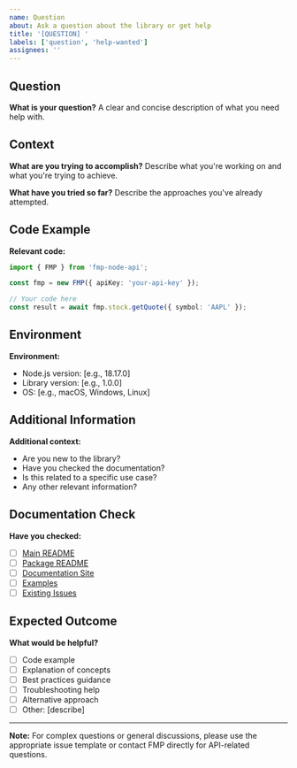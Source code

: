 ```yaml
---
name: Question
about: Ask a question about the library or get help
title: '[QUESTION] '
labels: ['question', 'help-wanted']
assignees: ''
---
```


## Question

**What is your question?**
A clear and concise description of what you need help with.

## Context

**What are you trying to accomplish?**
Describe what you're working on and what you're trying to achieve.

**What have you tried so far?**
Describe the approaches you've already attempted.

## Code Example

**Relevant code:**

```typescript
import { FMP } from 'fmp-node-api';

const fmp = new FMP({ apiKey: 'your-api-key' });

// Your code here
const result = await fmp.stock.getQuote({ symbol: 'AAPL' });
```

## Environment

**Environment:**

- Node.js version: [e.g., 18.17.0]
- Library version: [e.g., 1.0.0]
- OS: [e.g., macOS, Windows, Linux]

## Additional Information

**Additional context:**

- Are you new to the library?
- Have you checked the documentation?
- Is this related to a specific use case?
- Any other relevant information?

## Documentation Check

**Have you checked:**

- [ ] [Main README](https://github.com/e-roy/fmp-node-wrapper)
- [ ] [Package README](https://www.npmjs.com/package/fmp-node-api)
- [ ] [Documentation Site](https://fmp-node-wrapper.vercel.app)
- [ ] [Examples](https://github.com/e-roy/fmp-node-wrapper/tree/main/examples)
- [ ] [Existing Issues](https://github.com/e-roy/fmp-node-wrapper/issues)

## Expected Outcome

**What would be helpful?**

- [ ] Code example
- [ ] Explanation of concepts
- [ ] Best practices guidance
- [ ] Troubleshooting help
- [ ] Alternative approach
- [ ] Other: [describe]

---

**Note:** For complex questions or general discussions, please use the appropriate issue template or contact FMP directly for API-related questions.
